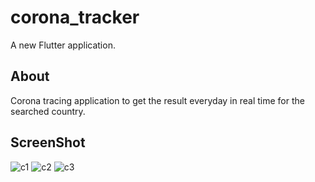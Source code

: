# corona_tracker

A new Flutter application.

## About

Corona tracing application to get the result everyday in real time for the searched country.

## ScreenShot 
![c1](https://user-images.githubusercontent.com/60685715/127174381-df1ef685-bdf3-4fe8-92f8-6c1c295bdaea.jpg)
![c2](https://user-images.githubusercontent.com/60685715/127174444-5b668736-37f3-46a0-9c42-e735946f5d5d.jpg)
![c3](https://user-images.githubusercontent.com/60685715/127174468-0e8f9615-b777-4c15-944b-fbb36451faa9.jpg)



